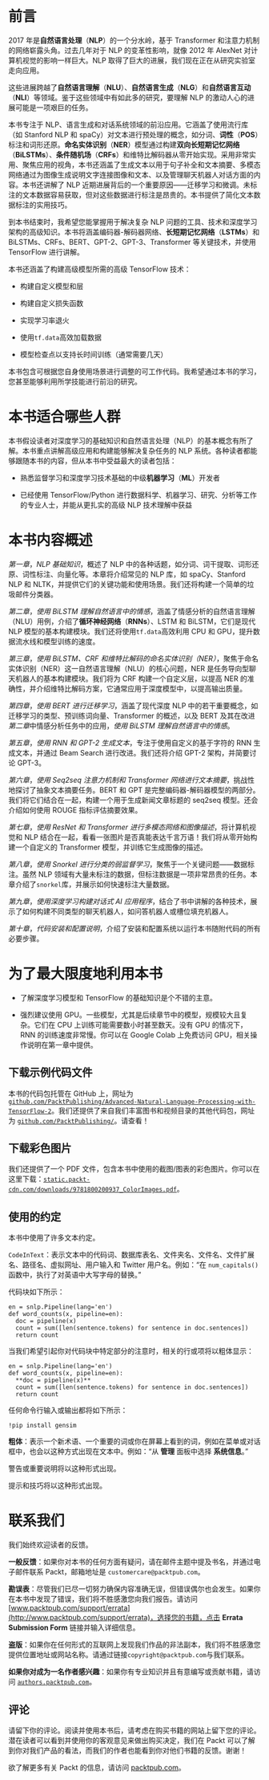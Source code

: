 # 前言

2017 年是**自然语言处理**（**NLP**）的一个分水岭，基于 Transformer 和注意力机制的网络崭露头角。过去几年对于 NLP 的变革性影响，就像 2012 年 AlexNet 对计算机视觉的影响一样巨大。NLP 取得了巨大的进展，我们现在正在从研究实验室走向应用。

这些进展跨越了**自然语言理解**（**NLU**）、**自然语言生成**（**NLG**）和**自然语言互动**（**NLI**）等领域。鉴于这些领域中有如此多的研究，要理解 NLP 的激动人心的进展可能是一项艰巨的任务。

本书专注于 NLP、语言生成和对话系统领域的前沿应用。它涵盖了使用流行库（如 Stanford NLP 和 spaCy）对文本进行预处理的概念，如分词、**词性**（**POS**）标注和词形还原。**命名实体识别**（**NER**）模型通过构建**双向长短期记忆网络**（**BiLSTMs**）、**条件随机场**（**CRFs**）和维特比解码器从零开始实现。采用非常实用、聚焦应用的视角，本书还涵盖了生成文本以用于句子补全和文本摘要、多模态网络通过为图像生成说明文字连接图像和文本、以及管理聊天机器人对话方面的内容。本书还讲解了 NLP 近期进展背后的一个重要原因——迁移学习和微调。未标注的文本数据容易获取，但对这些数据进行标注是昂贵的。本书提供了简化文本数据标注的实用技巧。

到本书结束时，我希望您能掌握用于解决复杂 NLP 问题的工具、技术和深度学习架构的高级知识。本书将涵盖编码器-解码器网络、**长短期记忆网络**（**LSTMs**）和 BiLSTMs、CRFs、BERT、GPT-2、GPT-3、Transformer 等关键技术，并使用 TensorFlow 进行讲解。

本书还涵盖了构建高级模型所需的高级 TensorFlow 技术：

+   构建自定义模型和层

+   构建自定义损失函数

+   实现学习率退火

+   使用`tf.data`高效加载数据

+   模型检查点以支持长时间训练（通常需要几天）

本书包含可根据您自身使用场景进行调整的可工作代码。我希望通过本书的学习，您甚至能够利用所学技能进行前沿的研究。

# 本书适合哪些人群

本书假设读者对深度学习的基础知识和自然语言处理（NLP）的基本概念有所了解。本书重点讲解高级应用和构建能够解决复杂任务的 NLP 系统。各种读者都能够跟随本书的内容，但从本书中受益最大的读者包括：

+   熟悉监督学习和深度学习技术基础的中级**机器学习**（**ML**）开发者

+   已经使用 TensorFlow/Python 进行数据科学、机器学习、研究、分析等工作的专业人士，并能从更扎实的高级 NLP 技术理解中获益

# 本书内容概述

*第一章*，*NLP 基础知识*，概述了 NLP 中的各种话题，如分词、词干提取、词形还原、词性标注、向量化等。本章将介绍常见的 NLP 库，如 spaCy、Stanford NLP 和 NLTK，并提供它们的关键功能和使用场景。我们还将构建一个简单的垃圾邮件分类器。

*第二章*，*使用 BiLSTM 理解自然语言中的情感*，涵盖了情感分析的自然语言理解（NLU）用例，介绍了**循环神经网络**（**RNNs**）、LSTM 和 BiLSTM，它们是现代 NLP 模型的基本构建模块。我们还将使用`tf.data`高效利用 CPU 和 GPU，提升数据流水线和模型训练的速度。

*第三章*，*使用 BiLSTM、CRF 和维特比解码的命名实体识别（NER）*，聚焦于命名实体识别（NER）这一自然语言理解（NLU）的核心问题，NER 是任务导向型聊天机器人的基本构建模块。我们将为 CRF 构建一个自定义层，以提高 NER 的准确性，并介绍维特比解码方案，它通常应用于深度模型中，以提高输出质量。

*第四章*，*使用 BERT 进行迁移学习*，涵盖了现代深度 NLP 中的若干重要概念，如迁移学习的类型、预训练词向量、Transformer 的概述，以及 BERT 及其在改进*第二章*中情感分析任务中的应用，*使用 BiLSTM 理解自然语言中的情感*。

*第五章*，*使用 RNN 和 GPT-2 生成文本*，专注于使用自定义的基于字符的 RNN 生成文本，并通过 Beam Search 进行改进。我们还将介绍 GPT-2 架构，并简要讨论 GPT-3。

*第六章*，*使用 Seq2seq 注意力机制和 Transformer 网络进行文本摘要*，挑战性地探讨了抽象文本摘要任务。BERT 和 GPT 是完整编码器-解码器模型的两部分。我们将它们结合在一起，构建一个用于生成新闻文章标题的 seq2seq 模型。还会介绍如何使用 ROUGE 指标评估摘要效果。

*第七章*，*使用 ResNet 和 Transformer 进行多模态网络和图像描述*，将计算机视觉和 NLP 结合在一起，看看一张图片是否真能表达千言万语！我们将从零开始构建一个自定义的 Transformer 模型，并训练它生成图像的描述。

*第八章*，*使用 Snorkel 进行分类的弱监督学习*，聚焦于一个关键问题——数据标注。虽然 NLP 领域有大量未标注的数据，但标注数据是一项非常昂贵的任务。本章介绍了`snorkel`库，并展示如何快速标注大量数据。

*第九章*，*使用深度学习构建对话式 AI 应用程序*，结合了书中讲解的各种技术，展示了如何构建不同类型的聊天机器人，如问答机器人或槽位填充机器人。

*第十章*，*代码安装和配置说明*，介绍了安装和配置系统以运行本书随附代码的所有必要步骤。

# 为了最大限度地利用本书

+   了解深度学习模型和 TensorFlow 的基础知识是个不错的主意。

+   强烈建议使用 GPU。一些模型，尤其是后续章节中的模型，规模较大且复杂。它们在 CPU 上训练可能需要数小时甚至数天。没有 GPU 的情况下，RNN 的训练速度非常慢。你可以在 Google Colab 上免费访问 GPU，相关操作说明在第一章中提供。

## 下载示例代码文件

本书的代码包托管在 GitHub 上，网址为 [`github.com/PacktPublishing/Advanced-Natural-Language-Processing-with-TensorFlow-2`](https://github.com/PacktPublishing/Advanced-Natural-Language-Processing-with-TensorFlow-2)。我们还提供了来自我们丰富图书和视频目录的其他代码包，网址为 [`github.com/PacktPublishing/`](https://github.com/PacktPublishing/)。请查看！

## 下载彩色图片

我们还提供了一个 PDF 文件，包含本书中使用的截图/图表的彩色图片。你可以在这里下载：[`static.packt-cdn.com/downloads/9781800200937_ColorImages.pdf`](https://static.packt-cdn.com/downloads/9781800200937_ColorImages.pdf)。

## 使用的约定

本书中使用了许多文本约定。

`CodeInText`：表示文本中的代码词、数据库表名、文件夹名、文件名、文件扩展名、路径名、虚拟网址、用户输入和 Twitter 用户名。例如：“在 `num_capitals()` 函数中，执行了对英语中大写字母的替换。”

代码块如下所示：

```
en = snlp.Pipeline(lang='en')
def word_counts(x, pipeline=en):
  doc = pipeline(x)
  count = sum([len(sentence.tokens) for sentence in doc.sentences])
  return count 
```

当我们希望引起你对代码块中特定部分的注意时，相关的行或项将以粗体显示：

```
en = snlp.Pipeline(lang='en')
def word_counts(x, pipeline=en):
  **doc = pipeline(x)**
  count = sum([len(sentence.tokens) for sentence in doc.sentences])
  return count 
```

任何命令行输入或输出都将如下所示：

```
!pip install gensim 
```

**粗体**：表示一个新术语、一个重要的词或你在屏幕上看到的词，例如在菜单或对话框中，也会以这种方式出现在文本中。例如：“从 **管理** 面板中选择 **系统信息**。”

警告或重要说明将以这种形式出现。

提示和技巧将以这种形式出现。

# 联系我们

我们始终欢迎读者的反馈。

**一般反馈**：如果你对本书的任何方面有疑问，请在邮件主题中提及书名，并通过电子邮件联系 Packt，邮箱地址是 `customercare@packtpub.com`。

**勘误表**：尽管我们已尽一切努力确保内容准确无误，但错误偶尔也会发生。如果你在本书中发现了错误，我们将不胜感激您向我们报告。请访问 [www.packtpub.com/support/errata](http://www.packtpub.com/support/errata)，选择您的书籍，点击 **Errata Submission Form** 链接并输入详细信息。

**盗版**：如果你在任何形式的互联网上发现我们作品的非法副本，我们将不胜感激您提供位置地址或网站名称。请通过链接`copyright@packtpub.com`与我们联系。

**如果你对成为一名作者感兴趣**：如果你有专业知识并且有意编写或贡献书籍，请访问 [`authors.packtpub.com`](http://authors.packtpub.com)。

## 评论

请留下你的评论。阅读并使用本书后，请考虑在购买书籍的网站上留下您的评论。潜在读者可以看到并使用你的客观意见来做出购买决定，我们在 Packt 可以了解到你对我们产品的看法，而我们的作者也能看到你对他们书籍的反馈。谢谢！

欲了解更多有关 Packt 的信息，请访问 [packtpub.com](http://packtpub.com)。
